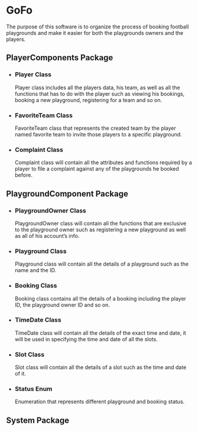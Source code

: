 # GoFo
The purpose of this software is to organize the process of booking football playgrounds and make it easier for both the playgrounds owners and the players.

## PlayerComponents Package
* ### Player Class
    Player class includes all the players data, his team, as well as all the functions that has to do with the player such as viewing his bookings, booking a new playground, registering for a team and so on.
* ### FavoriteTeam Class
    FavoriteTeam class that represents the created team by the player named favorite team to invite those players to a specific playground.
* ### Complaint Class
    Complaint class will contain all the attributes and functions required by a player to file a complaint against any of the playgrounds he booked before.

## PlaygroundComponent Package
* ### PlaygroundOwner Class
    PlaygroundOwner class will contain all the functions that are exclusive to the playground owner such as registering a new playground as well as all of his account’s info.
* ### Playground Class
    Playground class will contain all the details of a playground such as the name and the ID.
* ### Booking Class
    Booking class contains all the details of a booking including the player ID, the playground owner ID and so on.
* ### TimeDate Class
    TimeDate class will contain all the details of the exact time and date, it will be used in specifying the time and date of all the slots.
* ### Slot Class
    Slot class will contain all the details of a slot such as the time and date of it.
* ### Status Enum
    Enumeration that represents different playground and booking status.

## System Package
